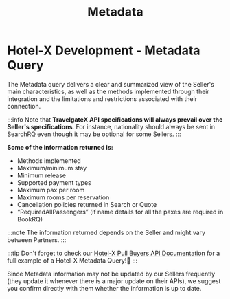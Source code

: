 ﻿---
title: Metadata
sidebar_position: 6
---

# Hotel-X Development - Metadata Query

The Metadata query delivers a clear and summarized view of the Seller's main characteristics, as well as the methods implemented through their integration and the limitations and restrictions associated with their connection.

:::info
Note that **TravelgateX API specifications will always prevail over the Seller's specifications**. For instance, nationality should always be sent in SearchRQ even though it may be optional for some Sellers.
:::
 

**Some of the information returned is:**

- Methods implemented
- Maximum/minimum stay
- Minimum release
- Supported payment types
- Maximum pax per room
- Maximum rooms per reservation
- Cancellation policies returned in Search or Quote
- “RequiredAllPassengers” (if name details for all the paxes are required in BookRQ)

:::note
The information returned depends on the Seller and might vary between Partners.
:::
 
:::tip
Don't forget to check our [Hotel-X Pull Buyers API Documentation](/docs/apis/for-buyers/hotel-x-pull-buyers-api/content/metadata#requests-examples) for a full example of a Hotel-X Metadata Query!🚀
:::

Since Metadata information may not be updated by our Sellers frequently (they update it whenever there is a major update on their APIs), we suggest you confirm directly with them whether the information is up to date.